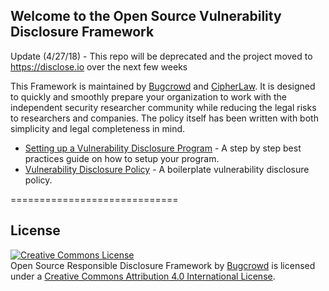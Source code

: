 ## Welcome to the Open Source Vulnerability Disclosure Framework

Update (4/27/18) - This repo will be deprecated and the project moved to https://disclose.io over the next few weeks 

This Framework is maintained by [Bugcrowd](https://bugcrowd.com) and [CipherLaw](https://www.cipherlawgroup.com/). It is designed to quickly and smoothly prepare your organization to work with the independent security researcher community while reducing the legal risks to researchers and companies. The policy itself has been written with both simplicity and legal completeness in mind.

- [Setting up a Vulnerability Disclosure Program](https://github.com/bugcrowd/disclosure-policy/blob/master/setting_up_a_vulnerability_disclosure_program.md) - A step by step best practices guide on how to setup your program.
- [Vulnerability Disclosure Policy](https://github.com/bugcrowd/disclosure-policy/blob/master/vulnerability_disclosure_policy.md) - A boilerplate vulnerability disclosure policy. 

=============================

## License
<a rel="license" href="http://creativecommons.org/licenses/by/4.0/"><img alt="Creative Commons License" style="border-width:0" src="https://i.creativecommons.org/l/by/4.0/88x31.png" /></a><br /><span xmlns:dct="http://purl.org/dc/terms/" property="dct:title">Open Source Responsible Disclosure Framework</span> by <a xmlns:cc="http://creativecommons.org/ns#" href="https://bugcrowd.com" property="cc:attributionName" rel="cc:attributionURL">Bugcrowd</a> is licensed under a <a rel="license" href="http://creativecommons.org/licenses/by/4.0/">Creative Commons Attribution 4.0 International License</a>.
